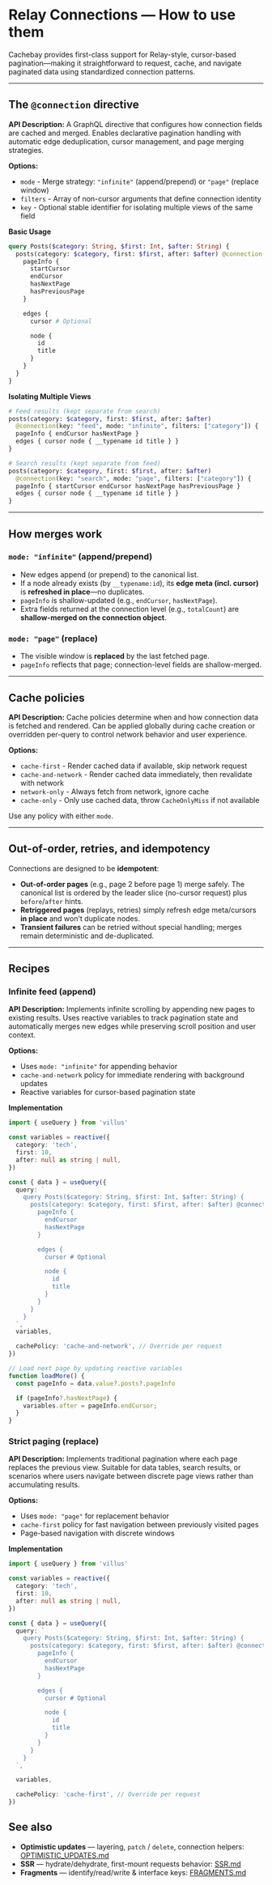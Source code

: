 # Relay Connections — How to use them

Cachebay provides first-class support for Relay-style, cursor-based pagination—making it straightforward to request, cache, and navigate paginated data using standardized connection patterns.

---

## The `@connection` directive

**API Description:** A GraphQL directive that configures how connection fields are cached and merged. Enables declarative pagination handling with automatic edge deduplication, cursor management, and page merging strategies.

**Options:**
- `mode` - Merge strategy: `"infinite"` (append/prepend) or `"page"` (replace window)
- `filters` - Array of non-cursor arguments that define connection identity
- `key` - Optional stable identifier for isolating multiple views of the same field

**Basic Usage**
```graphql
query Posts($category: String, $first: Int, $after: String) {
  posts(category: $category, first: $first, after: $after) @connection(mode: "infinite", filters: ["category"]) {
    pageInfo {
      startCursor
      endCursor
      hasNextPage
      hasPreviousPage
    }

    edges {
      cursor # Optional

      node {
        id
        title
      }
    }
  }
}
```

**Isolating Multiple Views**
```graphql
# Feed results (kept separate from search)
posts(category: $category, first: $first, after: $after)
  @connection(key: "feed", mode: "infinite", filters: ["category"]) {
  pageInfo { endCursor hasNextPage }
  edges { cursor node { __typename id title } }
}

# Search results (kept separate from feed)
posts(category: $category, first: $first, after: $after)
  @connection(key: "search", mode: "page", filters: ["category"]) {
  pageInfo { startCursor endCursor hasNextPage hasPreviousPage }
  edges { cursor node { __typename id title } }
}
```

---

## How merges work

### `mode: "infinite"` (append/prepend)

- New edges append (or prepend) to the canonical list.
- If a node already exists (by `__typename:id`), its **edge meta (incl. cursor)** is **refreshed in place**—no duplicates.
- `pageInfo` is shallow-updated (e.g., `endCursor`, `hasNextPage`).
- Extra fields returned at the connection level (e.g., `totalCount`) are **shallow-merged on the connection object**.

### `mode: "page"` (replace)

- The visible window is **replaced** by the last fetched page.
- `pageInfo` reflects that page; connection-level fields are shallow-merged.

---

## Cache policies

**API Description:** Cache policies determine when and how connection data is fetched and rendered. Can be applied globally during cache creation or overridden per-query to control network behavior and user experience.

**Options:**
- `cache-first` - Render cached data if available, skip network request
- `cache-and-network` - Render cached data immediately, then revalidate with network
- `network-only` - Always fetch from network, ignore cache
- `cache-only` - Only use cached data, throw `CacheOnlyMiss` if not available

Use any policy with either `mode`.

---

## Out-of-order, retries, and idempotency

Connections are designed to be **idempotent**:

- **Out-of-order pages** (e.g., page 2 before page 1) merge safely. The canonical list is ordered by the leader slice (no-cursor request) plus `before`/`after` hints.
- **Retriggered pages** (replays, retries) simply refresh edge meta/cursors **in place** and won't duplicate nodes.
- **Transient failures** can be retried without special handling; merges remain deterministic and de-duplicated.

---

## Recipes

### Infinite feed (append)

**API Description:** Implements infinite scrolling by appending new pages to existing results. Uses reactive variables to track pagination state and automatically merges new edges while preserving scroll position and user context.

**Options:**
- Uses `mode: "infinite"` for appending behavior
- `cache-and-network` policy for immediate rendering with background updates
- Reactive variables for cursor-based pagination state

**Implementation**
```ts
import { useQuery } from 'villus'

const variables = reactive({
  category: 'tech',
  first: 10,
  after: null as string | null,
})

const { data } = useQuery({
  query: `
    query Posts($category: String, $first: Int, $after: String) {
      posts(category: $category, first: $first, after: $after) @connection(mode: "infinite", filters: ["category"]) {
        pageInfo {
          endCursor
          hasNextPage
        }

        edges {
          cursor # Optional

          node {
            id
            title
          }
        }
      }
    }
  `,
  variables,

  cachePolicy: 'cache-and-network', // Override per request
})

// Load next page by updating reactive variables
function loadMore() {
  const pageInfo = data.value?.posts?.pageInfo

  if (pageInfo?.hasNextPage) {
    variables.after = pageInfo.endCursor;
  }
}
```

### Strict paging (replace)

**API Description:** Implements traditional pagination where each page replaces the previous view. Suitable for data tables, search results, or scenarios where users navigate between discrete page views rather than accumulating results.

**Options:**
- Uses `mode: "page"` for replacement behavior
- `cache-first` policy for fast navigation between previously visited pages
- Page-based navigation with discrete windows

**Implementation**
```ts
import { useQuery } from 'villus'

const variables = reactive({
  category: 'tech',
  first: 10,
  after: null as string | null,
})

const { data } = useQuery({
  query: `
    query Posts($category: String, $first: Int, $after: String) {
      posts(category: $category, first: $first, after: $after) @connection(mode: "page", filters: ["category"]) {
        pageInfo {
          endCursor
          hasNextPage
        }

        edges {
          cursor # Optional

          node {
            id
            title
          }
        }
      }
    }
  `,

  variables,

  cachePolicy: 'cache-first', // Override per request
})
```

## See also

- **Optimistic updates** — layering, `patch` / `delete`, connection helpers: [OPTIMISTIC_UPDATES.md](./OPTIMISTIC_UPDATES.md)
- **SSR** — hydrate/dehydrate, first-mount requests behavior: [SSR.md](./SSR.md)
- **Fragments** — identify/read/write & interface keys: [FRAGMENTS.md](./CACHE_FRAGMENTS.md)
